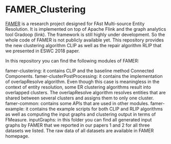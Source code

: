 # FAMER_Clustering
<a href="https://dbs.uni-leipzig.de/research/projects/object_matching/famer">FAMER</a> is a research project designed for FAst Multi-source Entity Resolution. It is implemented on top of Apache Flink and the graph analytics tool Gradoop (link). 
The framework is still highly under development. So the whole code of FAMER is not publicly available yet. This repository provides the new clustering algorithm CLIP as well as the repair algorithm RLIP that we presented in ESWC 2018 paper. 

In this repository you can find the following modules of FAMER:

famer-clustering: it contains CLIP and the baseline method Connected Components.
famer-clusterPostProcessing: it contains the implementation of overlapResolve algorithm. Even though this case is meaningless in the context of entity resolution, some ER clustering algorithms result into overlapped clusters. 
The overlapResolve algorithm resolves entities that are shared between several clusters and assigns them to only one cluster. 
famer-common: contains some APIs that are used in other modules.
famer-example: it contains the example scripts for both CLIP and RLIP algorithms as well as computing the input graphs and clustering output in terms of FMeasure.
inputGraphs: in this folder you can find all generated input graphs by FAMER that we reported in our papers 1 and 2 for all three datasets we listed. The raw data of all datasets are available in FAMER homepage.
